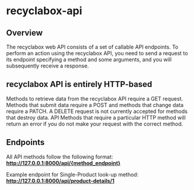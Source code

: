 # recyclabox-api

## Overview
The recyclabox web API consists of a set of callable API endpoints. To perform an action using the recyclabox API, you need to send a request to its endpoint specifying a method and some arguments, and you will subsequently receive a response.

## recyclabox API is entirely HTTP-based
Methods to retrieve data from the recyclabox API require a GET request. Methods that submit data require a POST and methods that change data require a PATCH. A DELETE request is not currently accepted for methods that destroy data. API Methods that require a particular HTTP method will return an error if you do not make your request with the correct method.

## Endpoints
All API methods follow the following format: **http://127.0.0.1:8000/api/{method_endpoint}**

Example endpoint for Single-Product look-up method: **http://127.0.0.1:8000/api/product-details/1**
